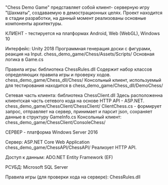 
"Chess Demo Game" представляет собой клиент- серверную игру "Шахматы", создаваемую в демострационных целях.
Проект находится в стадии разработки, на данный момент реализованы основные компоненты архитектуры.

КЛИЕНТ - тестируется на платформах Android, Web (WebGL), Windows 10

Интерфейс: Unity 2018
	   Программная генерация доски с фигурами, реакция на Input.
	   chess_demo_game/Chess/Assets/Scripts/
	   Основная логика в Game.cs

Правила игры: библиотека ChessRules.dll
	   Cодержит набор классов определяющих правила игры и проверку ходов.
	   chess_demo_game/Chess_dll/Chess/
	   Консольный клиент, используемый для тестирования находится в chess_demo_game/Chess_dll/DemoChess/

Сетевая часть клиента: библиотека ChessClient.dll 
	   Здесь расположенна клиентская часть сетевого кода на основе HTTP API - ASP.NET.
	   chess_demo_game/ChessClient/ChessClient/
	   ClientChess.cs - формирует запрос, отправляет на сервер, принимает и парсит json, 
	   сохраняет данные в структуру GameInfo.cs
	   Консольный клиент: chess_demo_game/ChessClient/ConsoleChess/


СЕРВЕР - платформа Windows Server 2016

Сервер: ASP.NET Core Web Application 
	   chess_demo_game/ChessAPI/ChessAPI/
	   Реализует HTTP API.

Доступ к данным: ADO.NET Entity Framework (EF)

РСУБД: Microsoft SQL Server

Правила игры (для проверки хода на сервере): ChessRules.dll


